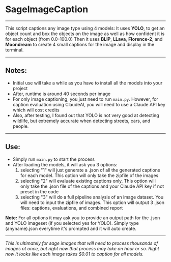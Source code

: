 # SageImageCaption
***

This script captions any image type using 4 models:
It uses **YOLO**, to get an object count and box the objects on the image as well as how confident it is for each object (from 0.0-100.0)
Then it uses **BLIP**, **LLava**, **Florence-2**, and **Moondream** to create 4 small captions for the image and display in the terminal.

***

## Notes:
* Initial use will take a while as you have to install all the models into your project
* After, runtime is around 40 seconds per image
* For only image captioning, you just need to run `main.py`. However, for caption evaluation using ClaudeAI, you will need to use a Claude API key which will cost credits
* Also, after testing, I found out that YOLO is not very good at detecting wildlife, but extremely accurate when detecting streets, cars, and people.

***

## Use:
- Simply run `main.py` to start the process
- After loading the models, it will ask you 3 options:
  1) selecting "1" will just generate a .json of all the generated captions for each model. This option will only take the zipfile of the images
  2) selecting "2" will evaluate existing captions only. This option will only take the .json file of the captions and your Claude API key if not preset in the code
  3) selecting "3" will do a full pipeline analysis of an image dataset. You will need to input the zipfile of images. This option will output 3 .json files: captions, evaluations, and combined report

 **Note:** For all options it may ask you to provide an output path for the .json and YOLO imageset (if you selected yes for YOLO). Simply type (anyname).json everytime it's prompted and it will auto create.

 ***
_This is ultimately for sage images that will need to process thousands of images at once, but right now that process may take an hour or so. Right now it looks like each image takes $0.01 to caption for all models._


